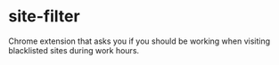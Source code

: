 # site-filter

Chrome extension that asks you if you should be working when visiting
blacklisted sites during work hours.
